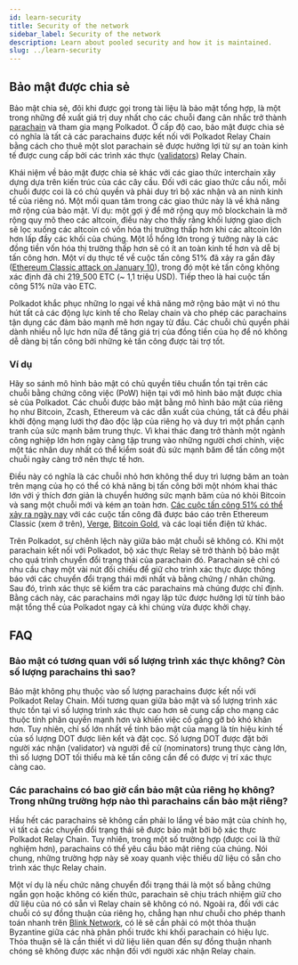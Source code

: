 ```yaml
---
id: learn-security
title: Security of the network
sidebar_label: Security of the network
description: Learn about pooled security and how it is maintained.
slug: ../learn-security
---
```


## Bảo mật được chia sẻ

Bảo mật chia sẻ, đôi khi được gọi trong tài liệu là bảo mật tổng hợp, là một trong những đề xuất giá
trị duy nhất cho các chuỗi đang cân nhắc trở thành [parachain](learn-parachains.md) và tham gia mạng
Polkadot. Ở cấp độ cao, bảo mật được chia sẻ có nghĩa là tất cả các parachains được kết nối với
Polkadot Relay Chain bằng cách cho thuê một slot parachain sẽ được hưởng lợi từ sự an toàn kinh tế
được cung cấp bởi các trình xác thực ([validators](learn-validator.md)) Relay Chain.

Khái niệm về bảo mật được chia sẻ khác với các giao thức interchain xây dựng dựa trên kiến ​​trúc
của các cây cầu. Đối với các giao thức cầu nối, mỗi chuỗi được coi là có chủ quyền và phải duy trì
bộ xác nhận và an ninh kinh tế của riêng nó. Một mối quan tâm trong các giao thức này là về khả năng
mở rộng của bảo mật. Ví dụ: một gợi ý để mở rộng quy mô blockchain là mở rộng quy mô theo các
altcoin, điều này cho thấy rằng khối lượng giao dịch sẽ lọc xuống các altcoin có vốn hóa thị trường
thấp hơn khi các altcoin lớn hơn lấp đầy các khối của chúng. Một lỗ hổng lớn trong ý tưởng này là
các đồng tiền vốn hóa thị trường thấp hơn sẽ có ít an toàn kinh tế hơn và dễ bị tấn công hơn. Một ví
dụ thực tế về cuộc tấn công 51% đã xảy ra gần đây
([Ethereum Classic attack on January 10](https://cointelegraph.com/news/ethereum-classic-51-attack-the-reality-of-proof-of-work)),
trong đó một kẻ tấn công không xác định đã chi 219_500 ETC (~ 1,1 triệu USD). Tiếp theo là hai cuộc
tấn công 51% nữa vào ETC.

Polkadot khắc phục những lo ngại về khả năng mở rộng bảo mật vì nó thu hút tất cả các động lực kinh
tế cho Relay chain và cho phép các parachains tận dụng các đảm bảo mạnh mẽ hơn ngay từ đầu. Các
chuỗi chủ quyền phải dành nhiều nỗ lực hơn nữa để tăng giá trị của đồng tiền của họ để nó không dễ
dàng bị tấn công bởi những kẻ tấn công được tài trợ tốt.

### Ví dụ

Hãy so sánh mô hình bảo mật có chủ quyền tiêu chuẩn tồn tại trên các chuỗi bằng chứng công việc
(PoW) hiện tại với mô hình bảo mật được chia sẻ của Polkadot. Các chuỗi được bảo mật bằng mô hình
bảo mật của riêng họ như Bitcoin, Zcash, Ethereum và các dẫn xuất của chúng, tất cả đều phải khởi
động mạng lưới thợ đào độc lập của riêng họ và duy trì một phần cạnh tranh của sức mạnh băm trung
thực. Vì khai thác đang trở thành một ngành công nghiệp lớn hơn ngày càng tập trung vào những người
chơi chính, việc một tác nhân duy nhất có thể kiểm soát đủ sức mạnh băm để tấn công một chuỗi ngày
càng trở nên thực tế hơn.

Điều này có nghĩa là các chuỗi nhỏ hơn không thể duy trì lượng băm an toàn trên mạng của họ có thể
có khả năng bị tấn công bởi một nhóm khai thác lớn với ý thích đơn giản là chuyển hướng sức mạnh băm
của nó khỏi Bitcoin và sang một chuỗi mới và kém an toàn hơn.
[Các cuộc tấn công 51% có thể xảy ra ngày nay](https://www.crypto51.app) với các cuộc tấn công đã
được báo cáo trên Ethereum Classic (xem ở trên),
[Verge](https://coincentral.com/verge-suffers-51-attack-hard-forks-in-response/),
[Bitcoin Gold](https://bitcoingold.org/responding-to-attacks/), và các loại tiền điện tử khác.

Trên Polkadot, sự chênh lệch này giữa bảo mật chuỗi sẽ không có. Khi một parachain kết nối với
Polkadot, bộ xác thực Relay sẽ trở thành bộ bảo mật cho quá trình chuyển đổi trạng thái của
parachain đó. Parachain sẽ chỉ có nhu cầu chạy một vài nút đối chiếu để giữ cho trình xác thực được
thông báo với các chuyển đổi trạng thái mới nhất và bằng chứng / nhân chứng. Sau đó, trình xác thực
sẽ kiểm tra các parachains mà chúng được chỉ định. Bằng cách này, các parachains mới ngay lập tức
được hưởng lợi từ tính bảo mật tổng thể của Polkadot ngay cả khi chúng vừa được khởi chạy.

## FAQ

### Bảo mật có tương quan với số lượng trình xác thực không? Còn số lượng parachains thì sao?

Bảo mật không phụ thuộc vào số lượng parachains được kết nối với Polkadot Relay Chain. Mối tương
quan giữa bảo mật và số lượng trình xác thực tồn tại vì số lượng trình xác thực cao hơn sẽ cung cấp
cho mạng các thuộc tính phân quyền mạnh hơn và khiến việc cố gắng gỡ bỏ khó khăn hơn. Tuy nhiên, chỉ
số lớn nhất về tính bảo mật của mạng là tín hiệu kinh tế của số lượng DOT được liên kết và đặt cọc.
Số lượng DOT được đặt bởi người xác nhận (validator) và người đề cử (nominators) trung thực càng
lớn, thì số lượng DOT tối thiểu mà kẻ tấn công cần để có được vị trí xác thực càng cao.

### Các parachains có bao giờ cần bảo mật của riêng họ không? Trong những trường hợp nào thì parachains cần bảo mật riêng?

Hầu hết các parachains sẽ không cần phải lo lắng về bảo mật của chính họ, vì tất cả các chuyển đổi
trạng thái sẽ được bảo mật bởi bộ xác thực Polkadot Relay Chain. Tuy nhiên, trong một số trường hợp
(được coi là thử nghiệm hơn), parachains có thể yêu cầu bảo mật riêng của chúng. Nói chung, những
trường hợp này sẽ xoay quanh việc thiếu dữ liệu có sẵn cho trình xác thực Relay chain.

Một ví dụ là nếu chức năng chuyển đổi trạng thái là một số bằng chứng ngắn gọn hoặc không có kiến
thức, parachain sẽ chịu trách nhiệm giữ cho dữ liệu của nó có sẵn vì Relay chain sẽ không có nó.
Ngoài ra, đối với các chuỗi có sự đồng thuận của riêng họ, chẳng hạn như chuỗi cho phép thanh toán
nhanh trên [Blink Network](https://www.youtube.com/watch?v=sf5GMDlG7Uk), có lẽ sẽ cần phải có một
thỏa thuận Byzantine giữa các nhà phân phối trước khi khối parachain có hiệu lực. Thỏa thuận sẽ là
cần thiết vì dữ liệu liên quan đến sự đồng thuận nhanh chóng sẽ không được xác nhận đối với người
xác nhận Relay chain.

